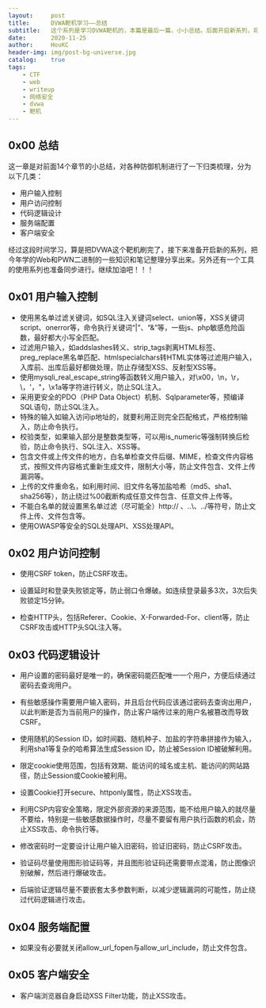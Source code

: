 ```yaml
---
layout:     post
title:      DVWA靶机学习——总结
subtitle:   这个系列是学习DVWA靶机的，本篇是最后一篇，小小总结。后面开启新系列，将2020年的学习笔记搬上来。
date:       2020-11-25
author:     HouKC
header-img: img/post-bg-universe.jpg
catalog:    true
tags:
    - CTF
    - web
    - writeup
    - 网络安全
    - dvwa
    - 靶机
---
```




## 0x00 总结

这一章是对前面14个章节的小总结，对各种防御机制进行了一下归类梳理，分为以下几类：

- 用户输入控制
- 用户访问控制
- 代码逻辑设计
- 服务端配置
- 客户端安全

经过这段时间学习，算是把DVWA这个靶机刷完了，接下来准备开启新的系列，把今年学的Web和PWN二进制的一些知识和笔记整理分享出来。另外还有一个工具的使用系列也准备同步进行。继续加油吧！！！



## 0x01 用户输入控制

- 使用黑名单过滤关键词，如SQL注入关键词select、union等，XSS关键词script、onerror等，命令执行关键词“|”、“&”等，一些js、php敏感危险函数，最好都大小写全匹配。
- 过滤用户输入，如addslashes转义、strip_tags剥离HTML标签、preg_replace黑名单匹配、htmlspecialchars转HTML实体等过滤用户输入，入库前、出库后最好都做处理，防止存储型XSS、反射型XSS等。
- 使用mysqli_real_escape_string等函数转义用户输入，对\x00，\n，\r，\，'，"，\x1a等字符进行转义，防止SQL注入。
- 采用更安全的PDO（PHP Data Object）机制、Sqlparameter等，预编译SQL语句，防止SQL注入。
- 特殊的输入如输入访问ip地址的，就要利用正则完全匹配格式，严格控制输入，防止命令执行。
- 校验类型，如果输入部分是整数类型等，可以用is_numeric等强制转换后检验，防止命令执行、SQL注入、XSS等。
- 包含文件或上传文件的地方，白名单检查文件后缀、MIME，检查文件内容格式，按照文件内容格式重新生成文件，限制大小等，防止文件包含、文件上传漏洞等。
- 上传的文件重命名，如利用时间、旧文件名等加盐哈希（md5、sha1、sha256等），防止绕过%00截断构成任意文件包含、任意文件上传等。
- 不能白名单的就设置黑名单过滤（尽可能全）http:// 、..\、../等符号，防止文件上传、文件包含等。
- 使用OWASP等安全的SQL处理API、XSS处理API。



## 0x02 用户访问控制

- 使用CSRF token，防止CSRF攻击。

- 设置延时和登录失败锁定等，防止弱口令爆破。如连续登录最多3次，3次后失败锁定15分钟。
- 检查HTTP头，包括Referer、Cookie、X-Forwarded-For、client等，防止CSRF攻击或HTTP头SQL注入等。



## 0x03 代码逻辑设计

- 用户设置的密码最好是唯一的，确保密码能匹配唯一一个用户，方便后续通过密码去查询用户。

- 有些敏感操作需要用户输入密码，并且后台代码应该通过密码去查询出用户，以此判断是否为当前用户的操作，防止客户端传过来的用户名被篡改而导致CSRF。
- 使用随机的Session ID，如时间戳、随机种子、加盐的字符串拼接作为输入，利用sha1等复杂的哈希算法生成Session ID，防止被Session ID被破解利用。
- 限定cookie使用范围，包括有效期、能访问的域名或主机、能访问的网站路径，防止Session或Cookie被利用。
- 设置Cookie打开secure、httponly属性，防止XSS攻击。
- 利用CSP内容安全策略，限定外部资源的来源范围，能不给用户输入的就尽量不要给，特别是一些敏感数据操作时，尽量不要留有用户执行函数的机会，防止XSS攻击、命令执行等。
- 修改密码时一定要设计让用户输入旧密码，验证旧密码，防止CSRF攻击。
- 验证码尽量使用图形验证码等，并且图形验证码还需要带点混淆，防止图像识别破解，然后进行爆破攻击。
- 后端验证逻辑尽量不要嵌套太多参数判断，以减少逻辑漏洞的可能性，防止绕过代码逻辑进行攻击。



## 0x04 服务端配置

- 如果没有必要就关闭allow_url_fopen与allow_url_include，防止文件包含。



## 0x05 客户端安全

- 客户端浏览器自身启动XSS Filter功能，防止XSS攻击。
